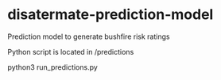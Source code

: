 # disatermate-prediction-model
Prediction model to generate bushfire risk ratings

Python script is located in /predictions

python3 run_predictions.py
